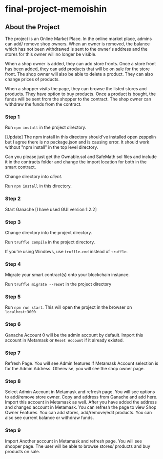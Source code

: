# final-project-memoishin

## About the Project

The project is an Online Market Place. In the online market place, admins can add/ remove shop owners. When an owner is removed, the balance which has not been withdrawed is sent to the owner's address and the stores for this owner will no longer be visible.

When a shop owner is added, they can add store fronts. Once a store front has been added, they can add products that will be on sale for the store front. The shop owner will also be able to delete a product. They can also change prices of products.

When a shopper visits the page, they can browse the listed stores and products. They have option to buy products. Once a product is bought, the funds will be sent from the shopper to the contract. The shop owner can withdraw the funds from the contract.


### Step 1

Run `npm install` in the project directory.

[Update]
The npm install in this directory should've installed open zeppelin but I agree there is no package.json and is causing error. It should work without "npm install" in the top level directory.

Can you please just get the Ownable.sol and SafeMath.sol files and include it in the contracts folder and change the import location for both in the smart contract.

Change directory into *client*.

Run `npm install` in this directory.

### Step 2

Start Ganache [I have used GUI version 1.2.2]

### Step 3

Change directory into the project directory.

Run `truffle compile` in the project directory.  

If you're using Windows, use `truffle.cmd` instead of `truffle`.

### Step 4

Migrate your smart contract(s) onto your blockchain instance.

Run `truffle migrate --reset` in the project directory

### Step 5

Run `npm run start`. This will open the project in the browser on `localhost:3000`

### Step 6

Ganache Account 0 will be the admin account by default. Import this account in Metamask or `Reset Account` if it already existed.

### Step 7

Refresh Page. You will see Admin features if Metamask Account selection is for the Admin Address. Otherwise, you will see the shop owner page. 

### Step 8

Select Admin Account in Metamask and refresh page. You will see options to add/remove store owner. Copy and address from Ganache and add here. Import this account in Metamask as well. After you have added the address and changed account in Metamask. You can refresh the page to view Shop Owner Features. You can add stores, add/remove/edit products. You can also see current balance or withdraw funds.

### Step 9 

Import Another account in Metamask and refresh page. You will see shopper page. The user will be able to browse stores/ products and buy products on sale.

